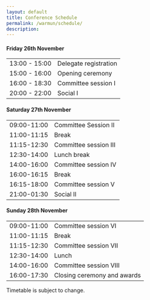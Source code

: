 ```yaml
---
layout: default
title: Conference Schedule
permalink: /warmun/schedule/
description:
---
```


#### Friday 26th November
<table>
  <tr><td class="times">13:00 - 15:00</td><td> Delegate registration</td></tr>
  <tr><td>15:00 - 16:00</td><td>Opening ceremony</td></tr>
  <tr><td>16:00 - 18:30</td><td>Committee session I</td></tr>
  <tr><td>20:00 - 22:00</td><td>Social I</td></tr>
</table>

#### Saturday 27th November
<table>
  <tr><td class="times">09:00-11:00</td><td>Committee Session II</td></tr>
  <tr><td>11:00-11:15</td><td>Break</td></tr>
  <tr><td>11:15-12:30</td><td>Committee session III</td></tr>
  <tr><td>12:30-14:00</td><td>Lunch break</td></tr>
  <tr><td>14:00-16:00</td><td>Committee session IV</td></tr>
  <tr><td>16:00-16:15</td><td>Break</td></tr>
  <tr><td>16:15-18:00</td><td>Committee session V</td></tr>
  <tr><td>21:00-01:30</td><td>Social II</td></tr>
</table>

#### Sunday 28th November
<table>
  <tr><td class="times">09:00-11:00</td><td>Committee session VI</td></tr>
  <tr><td>11:00-11:15</td><td>Break</td></tr>
  <tr><td>11:15-12:30</td><td>Committee session VII</td></tr>
  <tr><td>12:30-14:00</td><td>Lunch</td></tr>
  <tr><td>14:00-16:00</td><td>Committee session VIII</td></tr>
  <tr><td>16:00-17:30</td><td>Closing ceremony and awards</td></tr>
</table>

Timetable is subject to change.
